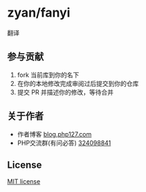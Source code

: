 # zyan/fanyi

翻译

## 参与贡献

1. fork 当前库到你的名下
2. 在你的本地修改完成审阅过后提交到你的仓库
3. 提交 PR 并描述你的修改，等待合并

## 关于作者

- 作者博客 [blog.php127.com](http://blog.php127.com)
- PHP交流群(有问必答) [324098841](https://jq.qq.com/?_wv=1027&k=uw4uy0r3)

## License

[MIT license](https://opensource.org/licenses/MIT)
